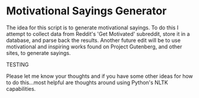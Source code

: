 Motivational Sayings Generator
===============================
The idea for this script is to generate motivational sayings.
To do this I attempt to collect data from Reddit's 'Get
Motivated' subreddit, store it in a database, and parse back the
results. Another future edit will be to use motivational and
inspiring works found on Project Gutenberg, and other sites, to
generate sayings. 

TESTING

Please let me know your thoughts and if you have some other ideas for
how to do this...most helpful are thoughts around using Python's
NLTK capabilities. 
